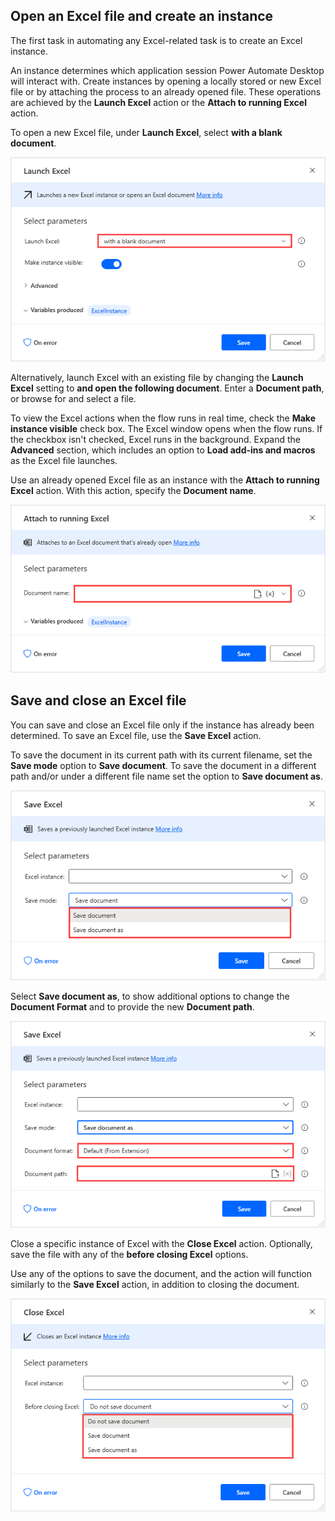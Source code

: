 ## Open an Excel file and create an instance

The first task in automating any Excel-related task is to create an Excel instance.

An instance determines which application session Power Automate Desktop will interact with. Create instances by opening a locally stored or new Excel file or by attaching the process to an already opened file. These operations are achieved by the **Launch Excel** action or the **Attach to running Excel** action.

To open a new Excel file, under **Launch Excel**, select **with a blank document**.

![Screenshot of Launch Excel action properties dialog.](..\media\launch-excel-action-properties.png)

Alternatively, launch Excel with an existing file by changing the **Launch Excel** setting to **and open the following document**. Enter a **Document path**, or browse for and select a file.

To view the Excel actions when the flow runs in real time, check the **Make instance visible** check box. The Excel window opens when the flow runs. If the checkbox isn't checked, Excel runs in the background. Expand the **Advanced** section, which includes an option to **Load add-ins and macros** as the Excel file launches.

Use an already opened Excel file as an instance with the **Attach to running Excel** action. With this action, specify the **Document name**.

![Screenshot of Attach to running Excel action properties dialog.](..\media\attach-to-running-excel-action-properties.png)

## Save and close an Excel file

You can save and close an Excel file only if the instance has already been determined. To save an Excel file,  use the **Save Excel** action.

To save the document in its current path with its current filename, set the **Save mode** option to **Save document**. To save the document in a different path and/or under a different file name set the option to **Save document as**.

![Screenshot of Save Excel action properties dialog.](..\media\save-excel-action-properties.png)

Select **Save document as**, to show additional options to change the **Document Format** and to provide the new **Document path**.

![Screenshot of Save Excel action properties dialog with Save mode set to Save document as, and Document format and Document path highlighted.](..\media\save-excel-action-properties-continued.png)

Close a specific instance of Excel with the **Close Excel** action. Optionally, save the file with any of the **before closing Excel** options.

Use any of the options to save the document, and the action will function similarly to the **Save Excel** action, in addition to closing the document.

![Screenshot of Close Excel action properties dialog.](..\media\close-excel-action-properties.png)
